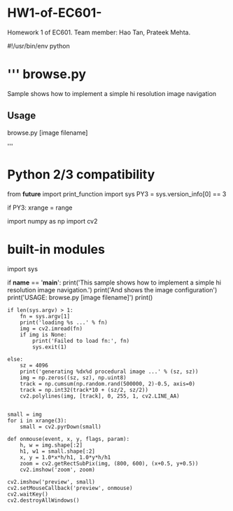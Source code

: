 # HW1-of-EC601-
Homework 1 of EC601. Team member: Hao Tan, Prateek Mehta.

#!/usr/bin/env python

'''
browse.py
=========

Sample shows how to implement a simple hi resolution image navigation

Usage
-----
browse.py [image filename]

'''

# Python 2/3 compatibility
from __future__ import print_function
import sys
PY3 = sys.version_info[0] == 3

if PY3:
    xrange = range

import numpy as np
import cv2

# built-in modules
import sys

if __name__ == '__main__':
    print('This sample shows how to implement a simple hi resolution image navigation.')
    print('And shows the image configuration')
    print('USAGE: browse.py [image filename]')
    print()

    if len(sys.argv) > 1:
        fn = sys.argv[1]
        print('loading %s ...' % fn)
        img = cv2.imread(fn)
        if img is None:
            print('Failed to load fn:', fn)
            sys.exit(1)

    else:
        sz = 4096
        print('generating %dx%d procedural image ...' % (sz, sz))
        img = np.zeros((sz, sz), np.uint8)
        track = np.cumsum(np.random.rand(500000, 2)-0.5, axis=0)
        track = np.int32(track*10 + (sz/2, sz/2))
        cv2.polylines(img, [track], 0, 255, 1, cv2.LINE_AA)


    small = img
    for i in xrange(3):
        small = cv2.pyrDown(small)

    def onmouse(event, x, y, flags, param):
        h, w = img.shape[:2]
        h1, w1 = small.shape[:2]
        x, y = 1.0*x*h/h1, 1.0*y*h/h1
        zoom = cv2.getRectSubPix(img, (800, 600), (x+0.5, y+0.5))
        cv2.imshow('zoom', zoom)

    cv2.imshow('preview', small)
    cv2.setMouseCallback('preview', onmouse)
    cv2.waitKey()
    cv2.destroyAllWindows()

